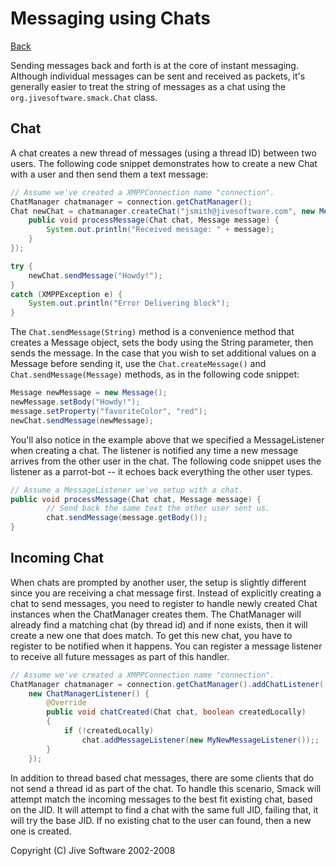 Messaging using Chats
=====================

[Back](index.md)

Sending messages back and forth is at the core of instant messaging. Although
individual messages can be sent and received as packets, it's generally easier
to treat the string of messages as a chat using the
`org.jivesoftware.smack.Chat` class.

Chat
----

A chat creates a new thread of messages (using a thread ID) between two users.
The following code snippet demonstrates how to create a new Chat with a user
and then send them a text message:

```java
// Assume we've created a XMPPConnection name "connection".
ChatManager chatmanager = connection.getChatManager();
Chat newChat = chatmanager.createChat("jsmith@jivesoftware.com", new MessageListener() {
	public void processMessage(Chat chat, Message message) {
		System.out.println("Received message: " + message);
	}
});

try {
	newChat.sendMessage("Howdy!");
}
catch (XMPPException e) {
	System.out.println("Error Delivering block");
}
```

The `Chat.sendMessage(String)` method is a convenience method that creates a
Message object, sets the body using the String parameter, then sends the
message. In the case that you wish to set additional values on a Message
before sending it, use the `Chat.createMessage()` and
`Chat.sendMessage(Message)` methods, as in the following code snippet:

```java
Message newMessage = new Message();
newMessage.setBody("Howdy!");
message.setProperty("favoriteColor", "red");
newChat.sendMessage(newMessage);
```

You'll also notice in the example above that we specified a MessageListener
when creating a chat. The listener is notified any time a new message arrives
from the other user in the chat. The following code snippet uses the listener
as a parrot-bot -- it echoes back everything the other user types.

```java
// Assume a MessageListener we've setup with a chat.
public void processMessage(Chat chat, Message message) {
		// Send back the same text the other user sent us.
		chat.sendMessage(message.getBody());
}
```

Incoming Chat
-------------

When chats are prompted by another user, the setup is slightly different since
you are receiving a chat message first. Instead of explicitly creating a chat
to send messages, you need to register to handle newly created Chat instances
when the ChatManager creates them.  The ChatManager will already find a
matching chat (by thread id) and if none exists, then it will create a new one
that does match. To get this new chat, you have to register to be notified
when it happens. You can register a message listener to receive all future
messages as part of this handler.

```java
// Assume we've created a XMPPConnection name "connection".
ChatManager chatmanager = connection.getChatManager().addChatListener(
	new ChatManagerListener() {
		@Override
		public void chatCreated(Chat chat, boolean createdLocally)
		{
			if (!createdLocally)
				chat.addMessageListener(new MyNewMessageListener());;
		}
	});
```

In addition to thread based chat messages, there are some clients that do not
send a thread id as part of the chat. To handle this scenario, Smack will
attempt match the incoming messages to the best fit existing chat, based on
the JID. It will attempt to find a chat with the same full JID, failing that,
it will try the base JID. If no existing chat to the user can found, then a
new one is created.

Copyright (C) Jive Software 2002-2008
